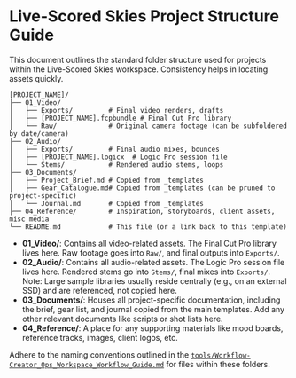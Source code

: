 # Live-Scored Skies Project Structure Guide

This document outlines the standard folder structure used for projects within the Live-Scored Skies workspace. Consistency helps in locating assets quickly.

```text
[PROJECT_NAME]/
├── 01_Video/
│   ├── Exports/         # Final video renders, drafts
│   ├── [PROJECT_NAME].fcpbundle # Final Cut Pro library
│   └── Raw/             # Original camera footage (can be subfoldered by date/camera)
├── 02_Audio/
│   ├── Exports/         # Final audio mixes, bounces
│   ├── [PROJECT_NAME].logicx  # Logic Pro session file
│   └── Stems/           # Rendered audio stems, loops
├── 03_Documents/
│   ├── Project_Brief.md # Copied from _templates
│   ├── Gear_Catalogue.md# Copied from _templates (can be pruned to project-specific)
│   └── Journal.md       # Copied from _templates
├── 04_Reference/        # Inspiration, storyboards, client assets, misc media
└── README.md            # This file (or a link back to this template)
```

- **01_Video/**: Contains all video-related assets. The Final Cut Pro library lives here. Raw footage goes into `Raw/`, and final outputs into `Exports/`.
- **02_Audio/**: Contains all audio-related assets. The Logic Pro session file lives here. Rendered stems go into `Stems/`, final mixes into `Exports/`. Note: Large sample libraries usually reside centrally (e.g., on an external SSD) and are referenced, not copied here.
- **03_Documents/**: Houses all project-specific documentation, including the brief, gear list, and journal copied from the main templates. Add any other relevant documents like scripts or shot lists here.
- **04_Reference/**: A place for any supporting materials like mood boards, reference tracks, images, client logos, etc.

Adhere to the naming conventions outlined in the [`tools/Workflow-Creator_Ops_Workspace_Workflow_Guide.md`](tools/Workflow-Creator_Ops_Workspace_Workflow_Guide.md) for files within these folders.
